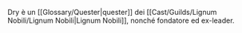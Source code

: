 Dry è un [[Glossary/Quester|quester]] dei [[Cast/Guilds/Lignum Nobili/Lignum Nobili|Lignum Nobili]], nonché fondatore ed ex-leader.